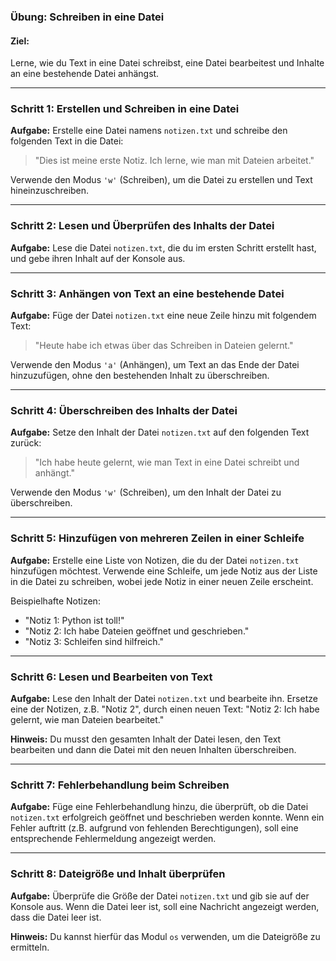 ### Übung: Schreiben in eine Datei

#### Ziel:
Lerne, wie du Text in eine Datei schreibst, eine Datei bearbeitest und Inhalte an eine bestehende Datei anhängst.

---

### Schritt 1: Erstellen und Schreiben in eine Datei

**Aufgabe:**
Erstelle eine Datei namens `notizen.txt` und schreibe den folgenden Text in die Datei:

> "Dies ist meine erste Notiz. Ich lerne, wie man mit Dateien arbeitet."

Verwende den Modus `'w'` (Schreiben), um die Datei zu erstellen und Text hineinzuschreiben.

---

### Schritt 2: Lesen und Überprüfen des Inhalts der Datei

**Aufgabe:**
Lese die Datei `notizen.txt`, die du im ersten Schritt erstellt hast, und gebe ihren Inhalt auf der Konsole aus.

---

### Schritt 3: Anhängen von Text an eine bestehende Datei

**Aufgabe:**
Füge der Datei `notizen.txt` eine neue Zeile hinzu mit folgendem Text:

> "Heute habe ich etwas über das Schreiben in Dateien gelernt."

Verwende den Modus `'a'` (Anhängen), um Text an das Ende der Datei hinzuzufügen, ohne den bestehenden Inhalt zu überschreiben.

---

### Schritt 4: Überschreiben des Inhalts der Datei

**Aufgabe:**
Setze den Inhalt der Datei `notizen.txt` auf den folgenden Text zurück:

> "Ich habe heute gelernt, wie man Text in eine Datei schreibt und anhängt."

Verwende den Modus `'w'` (Schreiben), um den Inhalt der Datei zu überschreiben.

---

### Schritt 5: Hinzufügen von mehreren Zeilen in einer Schleife

**Aufgabe:**
Erstelle eine Liste von Notizen, die du der Datei `notizen.txt` hinzufügen möchtest. Verwende eine Schleife, um jede Notiz aus der Liste in die Datei zu schreiben, wobei jede Notiz in einer neuen Zeile erscheint.

Beispielhafte Notizen:
- "Notiz 1: Python ist toll!"
- "Notiz 2: Ich habe Dateien geöffnet und geschrieben."
- "Notiz 3: Schleifen sind hilfreich."

---

### Schritt 6: Lesen und Bearbeiten von Text

**Aufgabe:**
Lese den Inhalt der Datei `notizen.txt` und bearbeite ihn. Ersetze eine der Notizen, z.B. "Notiz 2", durch einen neuen Text: "Notiz 2: Ich habe gelernt, wie man Dateien bearbeitet." 

**Hinweis:** Du musst den gesamten Inhalt der Datei lesen, den Text bearbeiten und dann die Datei mit den neuen Inhalten überschreiben.

---

### Schritt 7: Fehlerbehandlung beim Schreiben

**Aufgabe:**
Füge eine Fehlerbehandlung hinzu, die überprüft, ob die Datei `notizen.txt` erfolgreich geöffnet und beschrieben werden konnte. Wenn ein Fehler auftritt (z.B. aufgrund von fehlenden Berechtigungen), soll eine entsprechende Fehlermeldung angezeigt werden.

---

### Schritt 8: Dateigröße und Inhalt überprüfen

**Aufgabe:**
Überprüfe die Größe der Datei `notizen.txt` und gib sie auf der Konsole aus. Wenn die Datei leer ist, soll eine Nachricht angezeigt werden, dass die Datei leer ist.

**Hinweis:** Du kannst hierfür das Modul `os` verwenden, um die Dateigröße zu ermitteln.
